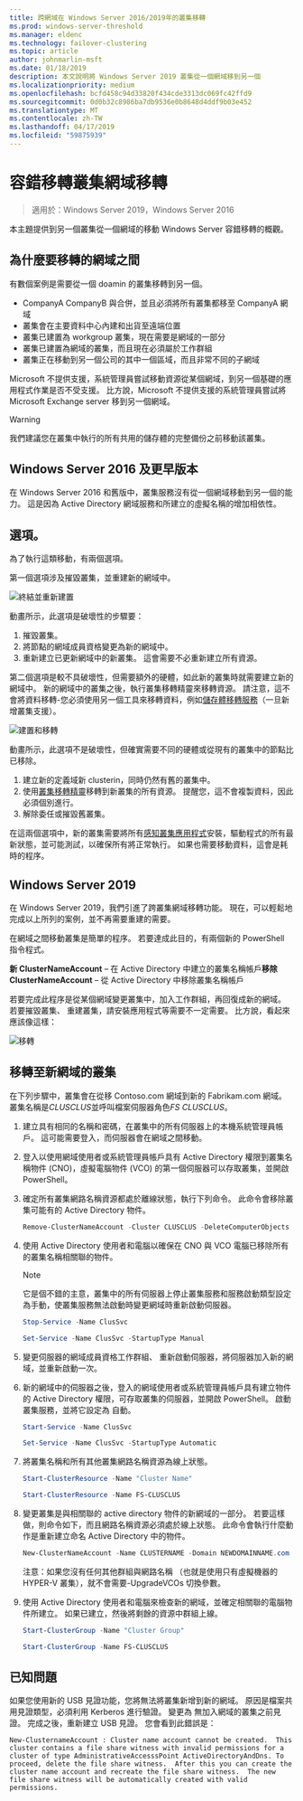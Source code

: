 ```yaml
---
title: 跨網域在 Windows Server 2016/2019年的叢集移轉
ms.prod: windows-server-threshold
ms.manager: eldenc
ms.technology: failover-clustering
ms.topic: article
author: johnmarlin-msft
ms.date: 01/18/2019
description: 本文說明將 Windows Server 2019 叢集從一個網域移到另一個
ms.localizationpriority: medium
ms.openlocfilehash: bcfd458c94d33820f434cde3313dc069fc42ffd9
ms.sourcegitcommit: 0d0b32c8986ba7db9536e0b8648d4ddf9b03e452
ms.translationtype: MT
ms.contentlocale: zh-TW
ms.lasthandoff: 04/17/2019
ms.locfileid: "59875939"
---
```

# <a name="failover-cluster-domain-migration"></a>容錯移轉叢集網域移轉

> 適用於：Windows Server 2019，Windows Server 2016

本主題提供到另一個叢集從一個網域的移動 Windows Server 容錯移轉的概觀。

## <a name="why-migrate-between-domains"></a>為什麼要移轉的網域之間

有數個案例是需要從一個 doamin 的叢集移轉到另一個。

- CompanyA CompanyB 與合併，並且必須將所有叢集都移至 CompanyA 網域
- 叢集會在主要資料中心內建和出貨至遠端位置
- 叢集已建置為 workgroup 叢集，現在需要是網域的一部分
- 叢集已建置為網域的叢集，而且現在必須屬於工作群組
- 叢集正在移動到另一個公司的其中一個區域，而且非常不同的子網域

Microsoft 不提供支援，系統管理員嘗試移動資源從某個網域，到另一個基礎的應用程式作業是否不受支援。 比方說，Microsoft 不提供支援的系統管理員嘗試將 Microsoft Exchange server 移到另一個網域。

   > [!WARNING]
   > 我們建議您在叢集中執行的所有共用的儲存體的完整備份之前移動該叢集。

## <a name="windows-server-2016-and-earlier"></a>Windows Server 2016 及更早版本

在 Windows Server 2016 和舊版中，叢集服務沒有從一個網域移動到另一個的能力。  這是因為 Active Directory 網域服務和所建立的虛擬名稱的增加相依性。   

## <a name="options"></a>選項。

為了執行這類移動，有兩個選項。

第一個選項涉及摧毀叢集，並重建新的網域中。

![終結並重新建置](media\Cross-Domain-Cluster-Migration\Cross-Cluster-Domain-Migration-1.gif)

動畫所示，此選項是破壞性的步驟要：

1. 摧毀叢集。
2. 將節點的網域成員資格變更為新的網域中。
3. 重新建立已更新網域中的新叢集。  這會需要不必重新建立所有資源。

第二個選項是較不具破壞性，但需要額外的硬體，如此新的叢集時就需要建立新的網域中。  新的網域中的叢集之後，執行叢集移轉精靈來移轉資源。 請注意，這不會將資料移轉-您必須使用另一個工具來移轉資料，例如[儲存體移轉服務](../storage/storage-migration-service/overview.md)（一旦新增叢集支援）。

![建置和移轉](media\Cross-Domain-Cluster-Migration\Cross-Cluster-Domain-Migration-2.gif)

動畫所示，此選項不是破壞性，但確實需要不同的硬體或從現有的叢集中的節點比已移除。

1. 建立新的定義域新 clusterin，同時仍然有舊的叢集中。
2. 使用[叢集移轉精靈](https://docs.microsoft.com/en-us/previous-versions/windows/it-pro/windows-server-2008-R2-and-2008/cc754481(v=ws.10))移轉到新叢集的所有資源。 提醒您，這不會複製資料，因此必須個別進行。
3. 解除委任或摧毀舊叢集。

在這兩個選項中，新的叢集需要將所有[感知叢集應用程式](https://technet.microsoft.com/aa369082(v=vs.90))安裝，驅動程式的所有最新狀態，並可能測試，以確保所有將正常執行。  如果也需要移動資料，這會是耗時的程序。

## <a name="windows-server-2019"></a>Windows Server 2019

在 Windows Server 2019，我們引進了跨叢集網域移轉功能。  現在，可以輕鬆地完成以上所列的案例，並不再需要重建的需要。  

在網域之間移動叢集是簡單的程序。 若要達成此目的，有兩個新的 PowerShell 指令程式。

**新 ClusterNameAccount** – 在 Active Directory 中建立的叢集名稱帳戶**移除 ClusterNameAccount** – 從 Active Directory 中移除叢集名稱帳戶

若要完成此程序是從某個網域變更叢集中，加入工作群組，再回復成新的網域。  若要摧毀叢集、 重建叢集，請安裝應用程式等需要不一定需要。 比方說，看起來應該像這樣：

![移轉](media\Cross-Domain-Cluster-Migration\Cross-Cluster-Domain-Migration-3.gif)

## <a name="migrating-a-cluster-to-a-new-domain"></a>移轉至新網域的叢集

在下列步驟中，叢集會在從移 Contoso.com 網域到新的 Fabrikam.com 網域。  叢集名稱是*CLUSCLUS*並呼叫檔案伺服器角色*FS CLUSCLUS*。

1. 建立具有相同的名稱和密碼，在叢集中的所有伺服器上的本機系統管理員帳戶。  這可能需要登入，而伺服器會在網域之間移動。
2. 登入以使用網域使用者或系統管理員帳戶具有 Active Directory 權限到叢集名稱物件 (CNO)，虛擬電腦物件 (VCO) 的第一個伺服器可以存取叢集，並開啟 PowerShell。
3. 確定所有叢集網路名稱資源都處於離線狀態，執行下列命令。  此命令會移除叢集可能有的 Active Directory 物件。

   ```PowerShell
   Remove-ClusterNameAccount -Cluster CLUSCLUS -DeleteComputerObjects
   ```
4. 使用 Active Directory 使用者和電腦以確保在 CNO 與 VCO 電腦已移除所有的叢集名稱相關聯的物件。

   > [!NOTE]
   > 它是個不錯的主意，叢集中的所有伺服器上停止叢集服務和服務啟動類型設定為手動，使叢集服務無法啟動時變更網域時重新啟動伺服器。

   ```PowerShell
   Stop-Service -Name ClusSvc

   Set-Service -Name ClusSvc -StartupType Manual
   ```

5. 變更伺服器的網域成員資格工作群組、 重新啟動伺服器，將伺服器加入新的網域，並重新啟動一次。
6. 新的網域中的伺服器之後，登入的網域使用者或系統管理員帳戶具有建立物件的 Active Directory 權限，可存取叢集的伺服器，並開啟 PowerShell。 啟動叢集服務，並將它設定為 自動。

   ```PowerShell
   Start-Service -Name ClusSvc

   Set-Service -Name ClusSvc -StartupType Automatic
   ```
7. 將叢集名稱和所有其他叢集網路名稱資源為線上狀態。

   ```PowerShell
   Start-ClusterResource -Name "Cluster Name"

   Start-ClusterResource -Name FS-CLUSCLUS
   ```

8. 變更叢集是與相關聯的 active directory 物件的新網域的一部分。 若要這樣做，則命令如下，而且網路名稱資源必須處於線上狀態。  此命令會執行什麼動作是重新建立命名 Active Directory 中的物件。

   ```PowerShell
   New-ClusterNameAccount -Name CLUSTERNAME -Domain NEWDOMAINNAME.com -UpgradeVCOs
   ```

    注意：如果您沒有任何其他群組與網路名稱 （也就是使用只有虛擬機器的 HYPER-V 叢集），就不會需要-UpgradeVCOs 切換參數。

9. 使用 Active Directory 使用者和電腦來檢查新的網域，並確定相關聯的電腦物件所建立。 如果已建立，然後將剩餘的資源中群組上線。

   ```PowerShell
   Start-ClusterGroup -Name "Cluster Group"

   Start-ClusterGroup -Name FS-CLUSCLUS
   ```

## <a name="known-issues"></a>已知問題

如果您使用新的 USB 見證功能，您將無法將叢集新增到新的網域。  原因是檔案共用見證類型，必須利用 Kerberos 進行驗證。  變更為 無加入網域的叢集之前見證。  完成之後，重新建立 USB 見證。  您會看到此錯誤是：

```
New-ClusternameAccount : Cluster name account cannot be created.  This cluster contains a file share witness with invalid permissions for a cluster of type AdministrativeAccesssPoint ActiveDirectoryAndDns. To proceed, delete the file share witness.  After this you can create the cluster name account and recreate the file share witness.  The new file share witness will be automatically created with valid permissions.
```

